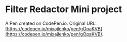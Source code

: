 # Filter Redactor Mini project

A Pen created on CodePen.io. Original URL: [https://codepen.io/mixajlenko/pen/gOpaKVB](https://codepen.io/mixajlenko/pen/gOpaKVB).


